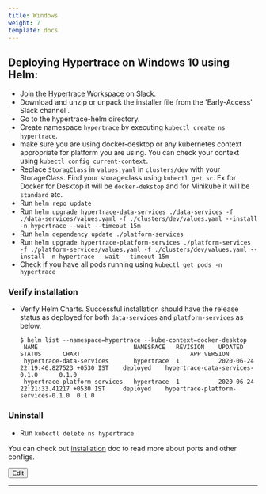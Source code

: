 ```yaml
---
title: Windows
weight: 7
template: docs
---
```


## Deploying Hypertrace on Windows 10 using Helm:

- [Join the Hypertrace Workspace](https://www.hypertrace.org/get-started) on Slack.
- Download and unzip or unpack the installer file from the 'Early-Access' Slack channel .
- Go to the hypertrace-helm directory.
- Create namespace `hypertrace` by executing `kubectl create ns hypertrace`.
- make sure you are using docker-desktop or any kubernetes context appropriate for platform you are using. You can check your context using `kubectl config current-context`.
- Replace `StoragClass` in `values.yaml` in `clusters/dev` with your StorageClass. Find your storageclass using `kubectl get sc`. Ex for Docker for Desktop it will be `docker-dekstop` and for Minikube it will be `standard` etc.
- Run `helm repo update`
- Run `helm upgrade hypertrace-data-services ./data-services -f ./data-services/values.yaml -f ./clusters/dev/values.yaml --install -n hypertrace --wait --timeout 15m`
- Run `helm dependency update ./platform-services`
- Run `helm upgrade hypertrace-platform-services ./platform-services -f ./platform-services/values.yaml -f ./clusters/dev/values.yaml --install -n hypertrace --wait --timeout 15m`
- Check if you have all pods running using `kubectl get pods -n hypertrace`


### Verify installation

- Verify Helm Charts. Successful installation should have the release status as deployed for both `data-services` and `platform-services` as below.
    ``` shell script
    $ helm list --namespace=hypertrace --kube-context=docker-desktop               
     NAME                        	NAMESPACE 	REVISION	UPDATED                             	STATUS  	CHART                             	APP VERSION
     hypertrace-data-services    	hypertrace	1       	2020-06-24 22:19:46.827523 +0530 IST	deployed	hypertrace-data-services-0.1.0    	0.1.0
     hypertrace-platform-services	hypertrace	1       	2020-06-24 22:21:33.41217 +0530 IST 	deployed	hypertrace-platform-services-0.1.0	0.1.0
    ```
### Uninstall
- Run `kubectl delete ns hypertrace`

You can check out [installation](https://docs.hypertrace.org/getting-started/) doc to read more about ports and other configs. 

<a href="https://github.com/hypertrace/hypertrace-docs-website/tree/master/src/pages/deployments/windows-docker.md">
<button type="button">Edit</button></a>

***
